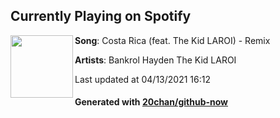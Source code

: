 ## Currently Playing on Spotify

[<img align="left" width="100" src="https://i.scdn.co/image/ab67616d00001e02750d9fe0a5648ad5fde3a44e">](https://open.spotify.com/album/5SnWHdZfyNbnvpMFbab8N5)

**Song**: Costa Rica (feat. The Kid LAROI) - Remix

**Artists**: Bankrol Hayden The Kid LAROI

Last updated at 04/13/2021 16:12

#### Generated with [20chan/github-now](https://github.com/20chan/github-now)